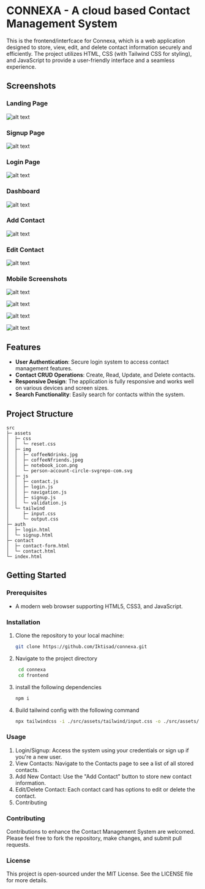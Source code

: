 # CONNEXA - A cloud based Contact Management System

This is the frontend/interfcace for Connexa, which is a web application designed to store, view, edit, and delete contact information securely and efficiently. The project utilizes HTML, CSS (with Tailwind CSS for styling), and JavaScript to provide a user-friendly interface and a seamless experience.

## Screenshots

### Landing Page

![alt text](doc/image_1.png)

### Signup Page

![alt text](doc/image_2.png)

### Login Page

![alt text](doc/image_3.png)

### Dashboard

![alt text](doc/image_4.png)

### Add Contact

![alt text](doc/image_5.png)

### Edit Contact

![alt text](doc/image_6.png)

### Mobile Screenshots

![alt text](doc/image_7.png)

![alt text](doc/image_8.png)

![alt text](doc/image_9.png)

![alt text](doc/image_10.png)

## Features

- **User Authentication**: Secure login system to access contact management features.
- **Contact CRUD Operations**: Create, Read, Update, and Delete contacts.
- **Responsive Design**: The application is fully responsive and works well on various devices and screen sizes.
- **Search Functionality**: Easily search for contacts within the system.

## Project Structure

```
src
├─ assets
│  ├─ css
│  │  └─ reset.css
│  ├─ img
│  │  ├─ coffeeNdrinks.jpg
│  │  ├─ coffeeNfriends.jpeg
│  │  ├─ notebook_icon.png
│  │  └─ person-account-circle-svgrepo-com.svg
│  ├─ js
│  │  ├─ contact.js
│  │  ├─ login.js
│  │  ├─ navigation.js
│  │  ├─ signup.js
│  │  └─ validation.js
│  └─ tailwind
│     ├─ input.css
│     └─ output.css
├─ auth
│  ├─ login.html
│  └─ signup.html
├─ contact
│  ├─ contact-form.html
│  └─ contact.html
└─ index.html
```

## Getting Started

### Prerequisites

- A modern web browser supporting HTML5, CSS3, and JavaScript.

### Installation

1. Clone the repository to your local machine:
   ```bash
   git clone https://github.com/Iktisad/connexa.git
   ```
2. Navigate to the project directory

   ```bash
    cd connexa
    cd frontend
   ```

3. install the following dependencies

   ```bash
   npm i
   ```

4. Build tailwind config with the following command
   ```bash
   npx tailwindcss -i ./src/assets/tailwind/input.css -o ./src/assets/tailwind/output.css
   ```

### Usage

1. Login/Signup: Access the system using your credentials or sign up if you're a new user.
2. View Contacts: Navigate to the Contacts page to see a list of all stored contacts.
3. Add New Contact: Use the "Add Contact" button to store new contact information.
4. Edit/Delete Contact: Each contact card has options to edit or delete the contact.
5. Contributing

### Contributing

Contributions to enhance the Contact Management System are welcomed. Please feel free to fork the repository, make changes, and submit pull requests.

### License

This project is open-sourced under the MIT License. See the LICENSE file for more details.
